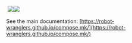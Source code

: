 &nbsp;<a href="https://github.com/Robot-Wranglers/compose.mk/actions/workflows/tests.yml"><img src="https://github.com/Robot-Wranglers/compose.mk/actions/workflows/tests.yml/badge.svg"></a><a href="https://github.com/Robot-Wranglers/compose.mk/actions/workflows/docs.yml"><img src="https://github.com/Robot-Wranglers/compose.mk/actions/workflows/docs.yml/badge.svg"></a>&nbsp; 

See the main documentation: [https://robot-wranglers.github.io/compose.mk/](https://robot-wranglers.github.io/compose.mk/)
